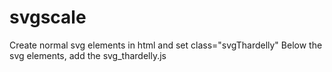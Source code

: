 # svgscale
Create normal svg elements in html and set  class="svgThardelly" 
Below the svg elements, add the svg_thardelly.js
<script src="svg_thardelly.js"></script>
